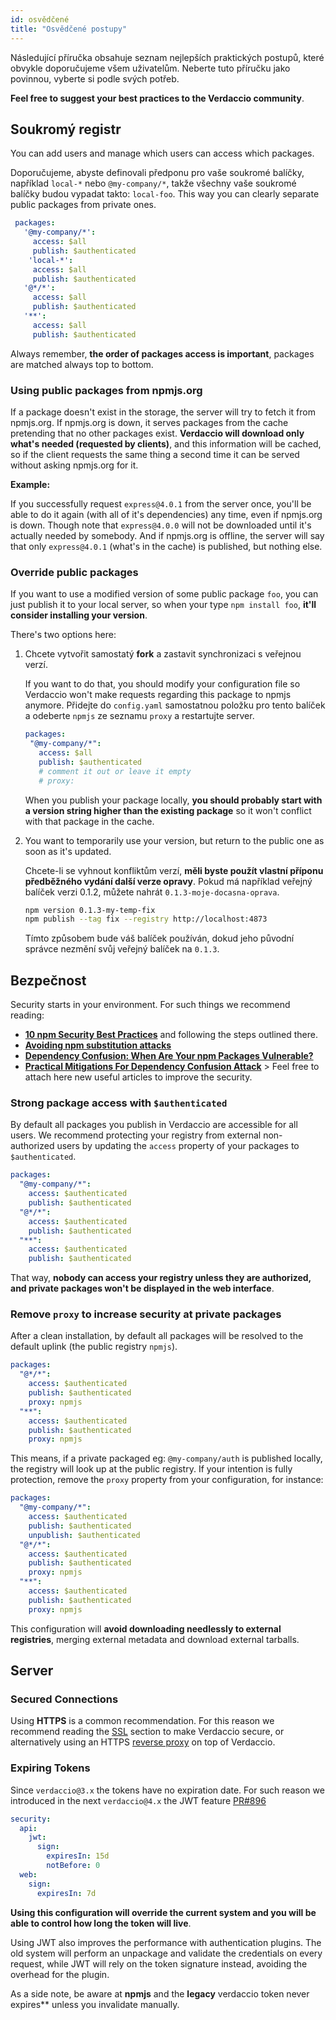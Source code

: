 ```yaml
---
id: osvědčené
title: "Osvědčené postupy"
---
```


Následující příručka obsahuje seznam nejlepších praktických postupů, které obvykle doporučujeme všem uživatelům. Neberte tuto příručku jako povinnou, vyberte si podle svých potřeb.

**Feel free to suggest your best practices to the Verdaccio community**.

## Soukromý registr

You can add users and manage which users can access which packages.

Doporučujeme, abyste definovali předponu pro vaše soukromé balíčky, například `local-*` nebo `@my-company/*`, takže všechny vaše soukromé balíčky budou vypadat takto: `local-foo`. This way you can clearly separate public packages from private ones.

```yaml
 packages:
   '@my-company/*':
     access: $all
     publish: $authenticated
    'local-*':
     access: $all
     publish: $authenticated
   '@*/*':
     access: $all
     publish: $authenticated
   '**':
     access: $all
     publish: $authenticated
```

Always remember, **the order of packages access is important**, packages are matched always top to bottom.

### Using public packages from npmjs.org

If a package doesn't exist in the storage, the server will try to fetch it from npmjs.org. If npmjs.org is down, it serves packages from the cache pretending that no other packages exist. **Verdaccio will download only what's needed (requested by clients)**, and this information will be cached, so if the client requests the same thing a second time it can be served without asking npmjs.org for it.

**Example:**

If you successfully request `express@4.0.1` from the server once, you'll be able to do it again (with all of it's dependencies) any time, even if npmjs.org is down. Though note that `express@4.0.0` will not be downloaded until it's actually needed by somebody. And if npmjs.org is offline, the server will say that only `express@4.0.1` (what's in the cache) is published, but nothing else.

### Override public packages

If you want to use a modified version of some public package `foo`, you can just publish it to your local server, so when your type `npm install foo`, **it'll consider installing your version**.

There's two options here:

1. Chcete vytvořit samostatý **fork** a zastavit synchronizaci s veřejnou verzí.
    
    If you want to do that, you should modify your configuration file so Verdaccio won't make requests regarding this package to npmjs anymore. Přidejte do `config.yaml` samostatnou položku pro tento balíček a odeberte `npmjs` ze seznamu `proxy` a restartujte server.
    
    ```yaml
    packages:
     "@my-company/*":
       access: $all
       publish: $authenticated
       # comment it out or leave it empty
       # proxy:
    ```
    
    When you publish your package locally, **you should probably start with a version string higher than the existing package** so it won't conflict with that package in the cache.

2. You want to temporarily use your version, but return to the public one as soon as it's updated.
    
    Chcete-li se vyhnout konfliktům verzí, **měli byste použít vlastní příponu předběžného vydání další verze opravy**. Pokud má například veřejný balíček verzi 0.1.2, můžete nahrát `0.1.3-moje-docasna-oprava`.
    
    ```bash
    npm version 0.1.3-my-temp-fix
    npm publish --tag fix --registry http://localhost:4873
    ```
    
    Tímto způsobem bude váš balíček používán, dokud jeho původní správce nezmění svůj veřejný balíček na `0.1.3`.

## Bezpečnost

Security starts in your environment. For such things we recommend reading:

- **[10 npm Security Best Practices](https://snyk.io/blog/ten-npm-security-best-practices/)** and following the steps outlined there.
- **[Avoiding npm substitution attacks](https://github.blog/2021-02-12-avoiding-npm-substitution-attacks/)**
- **[Dependency Confusion: When Are Your npm Packages Vulnerable?](https://blog.includesecurity.com/2021/02/dependency-confusion-when-are-your-npm-packages-vulnerable/)**
- **[Practical Mitigations For Dependency Confusion Attack](https://www.kernelcrypt.com/posts/depedency-confusion-explained/)** > Feel free to attach here new useful articles to improve the security.

### Strong package access with `$authenticated`

By default all packages you publish in Verdaccio are accessible for all users. We recommend protecting your registry from external non-authorized users by updating the `access` property of your packages to `$authenticated`.

```yaml
packages:
  "@my-company/*":
    access: $authenticated
    publish: $authenticated
  "@*/*":
    access: $authenticated
    publish: $authenticated
  "**":
    access: $authenticated
    publish: $authenticated
```

That way, **nobody can access your registry unless they are authorized, and private packages won't be displayed in the web interface**.

### Remove `proxy` to increase security at private packages

After a clean installation, by default all packages will be resolved to the default uplink (the public registry `npmjs`).

```yaml
packages:
  "@*/*":
    access: $authenticated
    publish: $authenticated
    proxy: npmjs
  "**":
    access: $authenticated
    publish: $authenticated
    proxy: npmjs
```

This means, if a private packaged eg: `@my-company/auth` is published locally, the registry will look up at the public registry. If your intention is fully protection, remove the `proxy` property from your configuration, for instance:

```yaml
packages:
  "@my-company/*":
    access: $authenticated
    publish: $authenticated
    unpublish: $authenticated
  "@*/*":
    access: $authenticated
    publish: $authenticated
    proxy: npmjs
  "**":
    access: $authenticated
    publish: $authenticated
    proxy: npmjs
```

This configuration will **avoid downloading needlessly to external registries**, merging external metadata and download external tarballs.

## Server

### Secured Connections

Using **HTTPS** is a common recommendation. For this reason we recommend reading the [SSL](ssl.md) section to make Verdaccio secure, or alternatively using an HTTPS [reverse proxy](reverse-proxy.md) on top of Verdaccio.

### Expiring Tokens

Since `verdaccio@3.x` the tokens have no expiration date. For such reason we introduced in the next `verdaccio@4.x` the JWT feature [PR#896](https://github.com/verdaccio/verdaccio/pull/896)

```yaml
security:
  api:
    jwt:
      sign:
        expiresIn: 15d
        notBefore: 0
  web:
    sign:
      expiresIn: 7d
```

**Using this configuration will override the current system and you will be able to control how long the token will live**.

Using JWT also improves the performance with authentication plugins. The old system will perform an unpackage and validate the credentials on every request, while JWT will rely on the token signature instead, avoiding the overhead for the plugin.

As a side note, be aware at **npmjs** and the **legacy** verdaccio token never expires** unless you invalidate manually.
